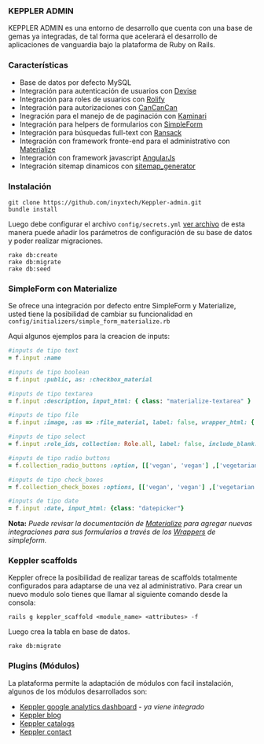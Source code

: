 ### KEPPLER ADMIN

KEPPLER ADMIN es una entorno de desarrollo que cuenta con una base de gemas ya integradas, de tal forma que acelerará el desarrollo de aplicaciones de vanguardia bajo la plataforma de Ruby on Rails.


### Características

* Base de datos por defecto MySQL
* Integración para autenticación de usuarios con [Devise](https://github.com/plataformatec/devise)
* Integración para roles de usuarios con [Rolify](https://github.com/RolifyCommunity/rolify)
* Integración para autorizaciones con [CanCanCan](https://github.com/CanCanCommunity/cancancan)
* Inegración para el manejo de de paginación con [Kaminari](https://github.com/amatsuda/kaminari)
* Integración para helpers de formularios con [SimpleForm](https://github.com/RolifyCommunity/rolify)
* Integración para búsquedas full-text con [Ransack](https://github.com/activerecord-hackery/ransack)
* Integración con framework fronte-end para el administrativo con [Materialize](http://materializecss.com/)
* Integración con framework javascript [AngularJs](https://angularjs.org/)
* Integración sitemap dinamicos con [sitemap_generator](https://github.com/kjvarga/sitemap_generator)

### Instalación

```
git clone https://github.com/inyxtech/Keppler-admin.git
bundle install
```

Luego debe configurar el archivo `config/secrets.yml` [ver archivo](https://github.com/inyxtech/Keppler-CMS/blob/master/config/secrets.yml.example) de esta manera puede añadir los parámetros de configuración de su base de datos y poder realizar migraciones.

```
rake db:create
rake db:migrate
rake db:seed
```

### SimpleForm con Materialize

Se ofrece una integración por defecto entre SimpleForm y Materialize, usted tiene la posibilidad de cambiar su funcionalidad en `config/initializers/simple_form_materialize.rb`

Aqui algunos ejemplos para la creacion de inputs:

```ruby
#inputs de tipo text
= f.input :name

#inputs de tipo boolean
= f.input :public, as: :checkbox_material

#inputs de tipo textarea
= f.input :description, input_html: { class: "materialize-textarea" }

#inputs de tipo file
= f.input :image, :as => :file_material, label: false, wrapper_html: { class: "file-field" }

#inputs de tipo select
= f.input :role_ids, collection: Role.all, label: false, include_blank: "Selecione un rol"

#inputs de tipo radio buttons
= f.collection_radio_buttons :option, [['vegan', 'vegan'] ,['vegetarian', 'vegetarian']],:first, :last

#inputs de tipo check_boxes
= f.collection_check_boxes :options, [['vegan', 'vegan'] ,['vegetarian', 'vegetarian']],:first, :last

#inputs de tipo date
= f.input :date, input_html: {class: "datepicker"}
```

**Nota:** *Puede revisar la documentación de [Materialize](http://materializecss.com/) para agregar nuevas integraciones para sus formularios a través de los [Wrappers](https://github.com/plataformatec/simple_form/wiki/Custom-Wrappers) de simpleform.*


### Keppler scaffolds

Keppler ofrece la posibilidad de realizar tareas de scaffolds totalmente configurados para adaptarse de una vez al administrativo. Para crear un nuevo modulo solo tienes que llamar al siguiente comando desde la consola:

`rails g keppler_scaffold <module_name> <attributes> -f`

Luego crea la tabla en base de datos.

`rake db:migrate`

### Plugins (Módulos)

La plataforma permite la adaptación de módulos con facil instalación, algunos de los módulos desarrollados son:

* [Keppler google analytics dashboard](https://github.com/SliceDevelopers/keppler_ga_dashboard) - *ya viene integrado*
* [Keppler blog](https://github.com/SliceDevelopers/keppler_blog)
* [Keppler catalogs](https://github.com/inyxtech/keppler_catalogs)
* [Keppler contact](https://github.com/SliceDevelopers/keppler_contact_us)
